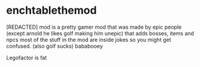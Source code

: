 # enchtablethemod
[REDACTED] mod is a pretty gamer mod that was made by epic people (except arnold he likes golf making him unepic) that adds bosses, items and npcs 
most of the stuff in the mod are inside jokes so you might get confused. (also golf sucks) bababooey


Legofactor is fat

